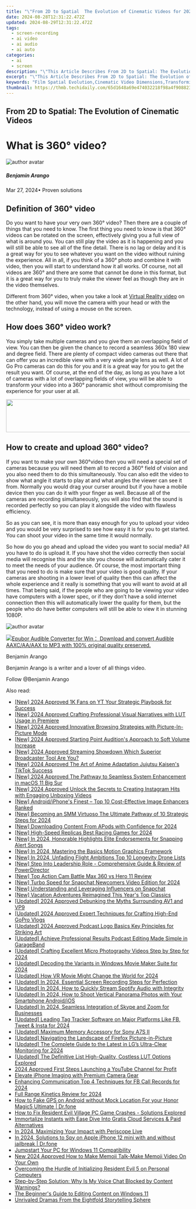 ```yaml
---
title: "\"From 2D to Spatial  The Evolution of Cinematic Videos for 2024\""
date: 2024-08-28T12:31:22.472Z
updated: 2024-08-29T12:31:22.472Z
tags: 
  - screen-recording
  - ai video
  - ai audio
  - ai auto
categories: 
  - ai
  - screen
description: "\"This Article Describes From 2D to Spatial: The Evolution of Cinematic Videos for 2024\""
excerpt: "\"This Article Describes From 2D to Spatial: The Evolution of Cinematic Videos for 2024\""
keywords: "Film Spatial Evolution,Cinematic Video Dimensions,Transforming Visual Media,2D To 3D Cinema Shift,Spatial Video Development,Movie Tech Advancement,Cinematic Frame Expansion"
thumbnail: https://thmb.techidaily.com/65d1648a69e474032218f98a4f9088236faaaabb296646cc458aad0041a1d229.png
---
```


## From 2D to Spatial: The Evolution of Cinematic Videos

# What is 360° video?

![author avatar](https://images.wondershare.com/filmora/article-images/benjamin-arango-author.jpg)

##### Benjamin Arango

 Mar 27, 2024• Proven solutions

## Definition of 360° video

 Do you want to have your very own 360° video? Then there are a couple of things that you need to know. The first thing you need to know is that 360° videos can be rotated on the screen, effectively giving you a full view of what is around you. You can still play the video as it is happening and you will still be able to see all of the fine detail. There is no lag or delay and it is a great way for you to see whatever you want on the video without ruining the experience. All in all, if you think of a 360° photo and combine it with video, then you will start to understand how it all works. Of course, not all videos are 360° and there are some that cannot be done in this format, but it is a great way for you to truly make the viewer feel as though they are in the video themselves.

 Different from 360° video, when you take a look at [Virtual Reality video]( https://filmora.wondershare.com/virtual-reality/what-is-vr-video.html) on the other hand, you will move the camera with your head or with the technology, instead of using a mouse on the screen.

## How does 360° video work?

 You simply take multiple cameras and you give them an overlapping field of view. You can then be given the chance to record a seamless 360x 180 view and degree field. There are plenty of compact video cameras out there that can offer you an incredible view with a very wide angle lens as well. A lot of Go Pro cameras can do this for you and it is a great way for you to get the result you want. Of course, at the end of the day, as long as you have a lot of cameras with a lot of overlapping fields of view, you will be able to transform your video into a 360° panoramic shot without compromising the experience for your user at all.

<!-- affiliate ads begin -->
<a href="https://zonlipartnershipprogram.pxf.io/c/5597632/1596691/17882" target="_top" id="1596691"><img src="//a.impactradius-go.com/display-ad/17882-1596691" border="0" alt="" width="728" height="90"/></a><img height="0" width="0" src="https://imp.pxf.io/i/5597632/1596691/17882" style="position:absolute;visibility:hidden;" border="0" />
<!-- affiliate ads end -->
## How to create and upload 360° video?

 If you want to make your own 360°video then you will need a special set of cameras because you will need them all to record a 360° field of vision and you also need them to do this simultaneously. You can also edit the video to show what angle it starts to play at and what angles the viewer can see it from. Normally you would drag your curser around but if you have a mobile device then you can do it with your finger as well. Because all of the cameras are recording simultaneously, you will also find that the sound is recorded perfectly so you can play it alongside the video with flawless efficiency.

 So as you can see, it is more than easy enough for you to upload your video and you would be very surprised to see how easy it is for you to get started. You can shoot your video in the same time it would normally.

 So how do you go ahead and upload the video you want to social media? All you have to do is upload it. If you have shot the video correctly then social media will recognise this and the site you choose will automatically cater it to meet the needs of your audience. Of course, the most important thing that you need to do is make sure that your video is good quality. If your cameras are shooting in a lower level of quality then this can affect the whole experience and it really is something that you will want to avoid at all times. That being said, if the people who are going to be viewing your video have computers with a lower spec, or if they don’t have a solid internet connection then this will automatically lower the quality for them, but the people who do have better computers will still be able to view it in stunning 1080P.

![author avatar](https://images.wondershare.com/filmora/article-images/benjamin-arango-author.jpg)

<!-- affiliate ads begin -->
<a href="https://secure.2checkout.com/order/checkout.php?PRODS=4708689&QTY=1&AFFILIATE=108875&CART=1"><img src="https://www.epubor.com/images/uppic/audible-converter-interface.png" border="0">Epubor Audible Converter for Win： Download and convert Audible AAXC/AA/AAX to MP3 with 100% original quality preserved.</a>
<!-- affiliate ads end -->
Benjamin Arango

Benjamin Arango is a writer and a lover of all things video.

Follow @Benjamin Arango


<ins class="adsbygoogle"
     style="display:block"
     data-ad-format="autorelaxed"
     data-ad-client="ca-pub-7571918770474297"
     data-ad-slot="1223367746"></ins>



<ins class="adsbygoogle"
     style="display:block"
     data-ad-client="ca-pub-7571918770474297"
     data-ad-slot="8358498916"
     data-ad-format="auto"
     data-full-width-responsive="true"></ins>


<span class="atpl-alsoreadstyle">Also read:</span>
<div><ul>
<li><a href="https://youtube-sure.techidaily.com/024-approved-1k-fans-on-yt-your-strategic-playbook-for-success/"><u>[New] 2024 Approved  1K Fans on YT  Your Strategic Playbook for Success</u></a></li>
<li><a href="https://fox-glue.techidaily.com/new-2024-approved-crafting-professional-visual-narratives-with-lut-usage-in-premiere/"><u>[New] 2024 Approved  Crafting Professional Visual Narratives with LUT Usage in Premiere</u></a></li>
<li><a href="https://fox-glue.techidaily.com/new-2024-approved-innovative-browsing-strategies-with-picture-in-picture-mode/"><u>[New] 2024 Approved  Innovative Browsing Strategies with Picture-In-Picture Mode</u></a></li>
<li><a href="https://fox-glue.techidaily.com/new-2024-approved-starting-point-auditions-approach-to-soft-volume-increase/"><u>[New] 2024 Approved  Starting Point  Audition's Approach to Soft Volume Increase</u></a></li>
<li><a href="https://fox-glue.techidaily.com/new-2024-approved-streaming-showdown-which-superior-broadcaster-tool-are-you/"><u>[New] 2024 Approved  Streaming Showdown  Which Superior Broadcaster Tool Are You?</u></a></li>
<li><a href="https://tiktok-video-recordings.techidaily.com/new-2024-approved-the-art-of-anime-adaptation-jujutsu-kaisens-tiktok-success/"><u>[New] 2024 Approved  The Art of Anime Adaptation  Jujutsu Kaisen's TikTok Success</u></a></li>
<li><a href="https://fox-glue.techidaily.com/new-2024-approved-the-pathway-to-seamless-system-enhancement-in-macos-11-big-sur/"><u>[New] 2024 Approved  The Pathway to Seamless System Enhancement in macOS 11 Big Sur</u></a></li>
<li><a href="https://fox-glue.techidaily.com/new-2024-approved-unlock-the-secrets-to-creating-instagram-hits-with-engaging-unboxing-videos/"><u>[New] 2024 Approved  Unlock the Secrets to Creating Instagram Hits with Engaging Unboxing Videos</u></a></li>
<li><a href="https://fox-glue.techidaily.com/new-androidiphones-finest-top-10-cost-effective-image-enhancers-ranked/"><u>[New] Android/iPhone's Finest – Top 10 Cost-Effective Image Enhancers Ranked</u></a></li>
<li><a href="https://fox-glue.techidaily.com/new-becoming-an-smm-virtuoso-the-ultimate-pathway-of-10-strategic-steps-for-2024/"><u>[New] Becoming an SMM Virtuoso  The Ultimate Pathway of 10 Strategic Steps for 2024</u></a></li>
<li><a href="https://fox-glue.techidaily.com/new-downloading-content-from-apods-with-confidence-for-2024/"><u>[New] Downloading Content From APods with Confidence for 2024</u></a></li>
<li><a href="https://on-screen-recording.techidaily.com/new-high-speed-replicas-best-racing-games-for-2024/"><u>[New] High-Speed Replicas  Best Racing Games for 2024</u></a></li>
<li><a href="https://fox-glue.techidaily.com/new-in-2024-honorable-highlights-elite-endorsements-for-snapping-alert-songs/"><u>[New] In 2024, Honorable Highlights  Elite Endorsements for Snapping Alert Songs</u></a></li>
<li><a href="https://fox-glue.techidaily.com/new-in-2024-mastering-the-basics-motion-graphics-framework/"><u>[New] In 2024, Mastering the Basics  Motion Graphics Framework</u></a></li>
<li><a href="https://fox-glue.techidaily.com/new-in-2024-unfading-flight-ambitions-top-10-longevity-drone-lists/"><u>[New] In 2024, Unfading Flight Ambitions  Top 10 Longevity Drone Lists</u></a></li>
<li><a href="https://extra-support.techidaily.com/new-step-into-leadership-role-comprehensive-guide-and-review-of-powerdirector/"><u>[New] Step Into Leadership Role - Comprehensive Guide & Review of PowerDirector</u></a></li>
<li><a href="https://fox-glue.techidaily.com/new-top-action-cam-battle-max-360-vs-hero-11-review/"><u>[New] Top Action Cam Battle  Max 360 vs Hero 11 Review</u></a></li>
<li><a href="https://fox-glue.techidaily.com/new-turbo-speed-for-snapchat-newcomers-video-edition-for-2024/"><u>[New] Turbo Speed for Snapchat Newcomers  Video Edition for 2024</u></a></li>
<li><a href="https://fox-glue.techidaily.com/new-understanding-and-leveraging-influencers-on-snapchat/"><u>[New] Understanding and Leveraging Influencers on Snapchat</u></a></li>
<li><a href="https://fox-glue.techidaily.com/new-vacation-adventures-reimagined-this-years-top-classics/"><u>[New] Vacation Adventures Reimagined  This Year's Top Classics</u></a></li>
<li><a href="https://fox-glue.techidaily.com/updated-2024-approved-debunking-the-myths-surrounding-av1-and-vp9/"><u>[Updated] 2024 Approved  Debunking the Myths Surrounding AV1 and VP9</u></a></li>
<li><a href="https://fox-glue.techidaily.com/updated-2024-approved-expert-techniques-for-crafting-high-end-gopro-vlogs/"><u>[Updated] 2024 Approved  Expert Techniques for Crafting High-End GoPro Vlogs</u></a></li>
<li><a href="https://fox-glue.techidaily.com/updated-2024-approved-podcast-logo-basics-key-principles-for-striking-art/"><u>[Updated] 2024 Approved  Podcast Logo Basics  Key Principles for Striking Art</u></a></li>
<li><a href="https://fox-glue.techidaily.com/updated-achieve-professional-results-podcast-editing-made-simple-in-garageband/"><u>[Updated] Achieve Professional Results  Podcast Editing Made Simple in GarageBand</u></a></li>
<li><a href="https://fox-glue.techidaily.com/updated-crafting-excellent-micro-photography-videos-step-by-step-for-2024/"><u>[Updated] Crafting Excellent Micro Photography Videos Step by Step for 2024</u></a></li>
<li><a href="https://vp-tips.techidaily.com/updated-decoding-the-variants-in-windows-movie-maker-suite-for-2024/"><u>[Updated] Decoding the Variants in Windows Movie Maker Suite for 2024</u></a></li>
<li><a href="https://fox-glue.techidaily.com/updated-how-vr-movie-might-change-the-world-for-2024/"><u>[Updated] How VR Movie Might Change the World for 2024</u></a></li>
<li><a href="https://visual-screen-recording.techidaily.com/updated-in-2024-essential-screen-recording-steps-for-perfection/"><u>[Updated] In 2024, Essential Screen Recording Steps for Perfection</u></a></li>
<li><a href="https://fox-glue.techidaily.com/updated-in-2024-how-to-quickly-stream-spotify-audio-with-integrity/"><u>[Updated] In 2024, How to Quickly Stream Spotify Audio with Integrity</u></a></li>
<li><a href="https://fox-glue.techidaily.com/updated-in-2024-how-to-shoot-vertical-panorama-photos-with-your-smartphone-androidios/"><u>[Updated] In 2024, How to Shoot Vertical Panorama Photos with Your Smartphone Android/iOS</u></a></li>
<li><a href="https://fox-glue.techidaily.com/updated-in-2024-seamless-integration-of-skype-and-zoom-for-businesses/"><u>[Updated] In 2024, Seamless Integration of Skype and Zoom for Businesses</u></a></li>
<li><a href="https://instagram-video-recordings.techidaily.com/updated-leading-tag-tracker-software-on-major-platforms-like-fb-tweet-and-insta-for-2024/"><u>[Updated] Leading Tag Tracker Software on Major Platforms Like FB, Tweet & Insta for 2024</u></a></li>
<li><a href="https://fox-glue.techidaily.com/updated-maximum-memory-accessory-for-sony-a7s-ii/"><u>[Updated] Maximum Memory Accessory for Sony A7S II</u></a></li>
<li><a href="https://fox-glue.techidaily.com/updated-navigating-the-landscape-of-firefox-picture-in-picture/"><u>[Updated] Navigating the Landscape of Firefox Picture-in-Picture</u></a></li>
<li><a href="https://fox-glue.techidaily.com/updated-the-complete-guide-to-the-latest-in-lgs-ultra-clear-monitoring-for-2024/"><u>[Updated] The Complete Guide to the Latest in LG’s Ultra-Clear Monitoring for 2024</u></a></li>
<li><a href="https://fox-glue.techidaily.com/updated-the-definitive-list-high-quality-costless-lut-options-explored/"><u>[Updated] The Definitive List  High-Quality, Costless LUT Options Explored</u></a></li>
<li><a href="https://youtube-stream.techidaily.com/2024-approved-first-steps-launching-a-youtube-channel-for-profit/"><u>2024 Approved  First Steps  Launching a YouTube Channel for Profit</u></a></li>
<li><a href="https://extra-hints.techidaily.com/elevate-iphone-imaging-with-premium-camera-gear/"><u>Elevate iPhone Imaging with Premium Camera Gear</u></a></li>
<li><a href="https://facebook-video-recording.techidaily.com/enhancing-communication-top-4-techniques-for-fb-call-records-for-2024/"><u>Enhancing Communication  Top 4 Techniques for FB Call Records for 2024</u></a></li>
<li><a href="https://fox-glue.techidaily.com/full-range-kinetics-review-for-2024/"><u>Full Range Kinetics Review for 2024</u></a></li>
<li><a href="https://android-location.techidaily.com/how-to-fake-gps-on-android-without-mock-location-for-your-honor-magic5-ultimate-drfone-by-drfone-virtual/"><u>How to Fake GPS on Android without Mock Location For your Honor Magic5 Ultimate | Dr.fone</u></a></li>
<li><a href="https://win-blog.techidaily.com/how-to-fix-resident-evil-village-pc-game-crashes-solutions-explored/"><u>How to Fix Resident Evil Village PC Game Crashes - Solutions Explored</u></a></li>
<li><a href="https://fox-glue.techidaily.com/immortalize-instants-with-ease-dive-into-gratis-cloud-services-and-paid-alternatives/"><u>Immortalize Instants with Ease  Dive Into Gratis Cloud Services & Paid Alternatives</u></a></li>
<li><a href="https://extra-support.techidaily.com/in-2024-maximizing-your-impact-with-periscope-live/"><u>In 2024, Maximizing Your Impact with Periscope Live</u></a></li>
<li><a href="https://ios-location-track.techidaily.com/in-2024-solutions-to-spy-on-apple-iphone-12-mini-with-and-without-jailbreak-drfone-by-drfone-virtual-ios/"><u>In 2024, Solutions to Spy on Apple iPhone 12 mini with and without jailbreak | Dr.fone</u></a></li>
<li><a href="https://extra-hints.techidaily.com/jumpstart-your-pc-for-windows-11-compatibility/"><u>Jumpstart Your PC for Windows 11 Compatibility</u></a></li>
<li><a href="https://meme-emoji.techidaily.com/new-2024-approved-how-to-make-memoji-talk-make-memoji-video-on-your-own/"><u>New 2024 Approved How to Make Memoji Talk-Make Memoji Video On Your Own</u></a></li>
<li><a href="https://program-issues.techidaily.com/overcoming-the-hurdle-of-initializing-resident-evil-5-on-personal-computers/"><u>Overcoming the Hurdle of Initializing Resident Evil 5 on Personal Computers</u></a></li>
<li><a href="https://win-answers.techidaily.com/step-by-step-solution-why-is-my-voice-chat-blocked-by-content-warnings/"><u>Step-by-Step Solution: Why Is My Voice Chat Blocked by Content Warnings?</u></a></li>
<li><a href="https://fox-glue.techidaily.com/the-beginners-guide-to-editing-content-on-windows-11/"><u>The Beginner's Guide to Editing Content on Windows 11</u></a></li>
<li><a href="https://fox-glue.techidaily.com/unrivaled-dramas-from-the-eightfold-storytelling-sphere/"><u>Unrivaled Dramas From the Eightfold Storytelling Sphere</u></a></li>
</ul></div>
